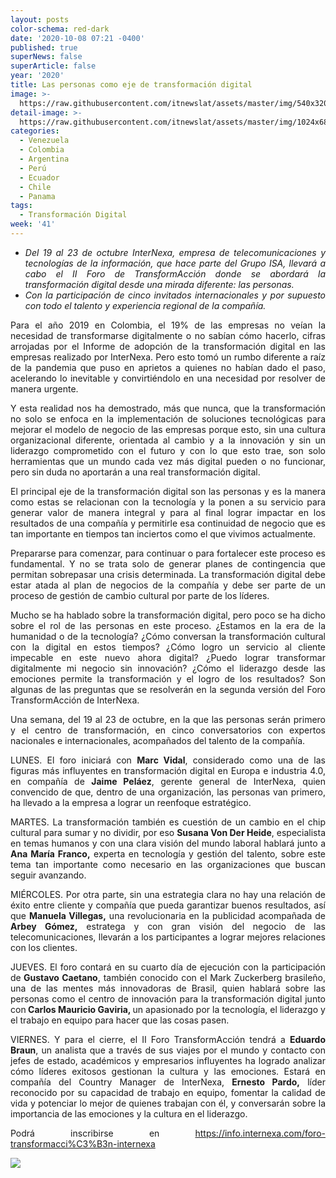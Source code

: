 ```yaml
---
layout: posts
color-schema: red-dark
date: '2020-10-08 07:21 -0400'
published: true
superNews: false
superArticle: false
year: '2020'
title: Las personas como eje de transformación digital
image: >-
  https://raw.githubusercontent.com/itnewslat/assets/master/img/540x320/Foro-Internexa-p.jpg
detail-image: >-
  https://raw.githubusercontent.com/itnewslat/assets/master/img/1024x680/Foro-Internexa-g.jpg
categories:
  - Venezuela
  - Colombia
  - Argentina
  - Perú
  - Ecuador
  - Chile
  - Panama
tags:
  - Transformación Digital
week: '41'
---
```

<ul style="text-align: justify;">
	<li><em>Del 19 al 23 de octubre InterNexa, empresa de telecomunicaciones y tecnologías de la información, que hace parte del Grupo ISA, llevará a cabo el II Foro de TransformAcción donde se abordará la transformación digital desde una mirada diferente: las personas.</em></li>
	<li><em>Con la participación de cinco invitados internacionales y por supuesto con todo el talento y experiencia regional de la compañía. </em></li>
</ul>
<p style="text-align: justify;">Para el año 2019 en Colombia, el 19% de las empresas no veían la necesidad de transformarse digitalmente o no sabían cómo hacerlo, cifras arrojadas por el Informe de adopción de la transformación digital en las empresas realizado por InterNexa. Pero esto tomó un rumbo diferente a raíz de la pandemia que puso en aprietos a quienes no habían dado el paso, acelerando lo inevitable y convirtiéndolo en una necesidad por resolver de manera urgente.</p>
<p style="text-align: justify;">Y esta realidad nos ha demostrado, más que nunca, que la transformación no solo se enfoca en la implementación de soluciones tecnológicas para mejorar el modelo de negocio de las empresas porque esto, sin una cultura organizacional diferente, orientada al cambio y a la innovación y sin un liderazgo comprometido con el futuro y con lo que esto trae, son solo herramientas que un mundo cada vez más digital pueden o no funcionar, pero sin duda no aportarán a una real transformación digital.</p>
<p style="text-align: justify;">El principal eje de la transformación digital son las personas y es la manera como estas se relacionan con la tecnología y la ponen a su servicio para generar valor de manera integral y para al final lograr impactar en los resultados de una compañía y permitirle esa continuidad de negocio que es tan importante en tiempos tan inciertos como el que vivimos actualmente.</p>
<p style="text-align: justify;">Prepararse para comenzar, para continuar o para fortalecer este proceso es fundamental. Y no se trata solo de generar planes de contingencia que permitan sobrepasar una crisis determinada. La transformación digital debe estar atada al plan de negocios de la compañía y debe ser parte de un proceso de gestión de cambio cultural por parte de los líderes.</p>
<p style="text-align: justify;">Mucho se ha hablado sobre la transformación digital, pero poco se ha dicho sobre el rol de las personas en este proceso. ¿Estamos en la era de la humanidad o de la tecnología? ¿Cómo conversan la transformación cultural con la digital en estos tiempos? ¿Cómo logro un servicio al cliente impecable en este nuevo ahora digital? ¿Puedo lograr transformar digitalmente mi negocio sin innovación? ¿Cómo el liderazgo desde las emociones permite la transformación y el logro de los resultados? Son algunas de las preguntas que se resolverán en la segunda versión del Foro TransformAcción de InterNexa.</p>
<p style="text-align: justify;">Una semana, del 19 al 23 de octubre, en la que las personas serán primero y el centro de transformación, en cinco conversatorios con expertos nacionales e internacionales, acompañados del talento de la compañía.</p>
<p style="text-align: justify;">LUNES. El foro iniciará con <strong>Marc Vidal</strong>, considerado como una de las figuras más influyentes en transformación digital en Europa e industria 4.0, en compañía de <strong>Jaime Peláez</strong>, gerente general de InterNexa, quien convencido de que, dentro de una organización, las personas van primero, ha llevado a la empresa a lograr un reenfoque estratégico.</p>
<p style="text-align: justify;">MARTES. La transformación también es cuestión de un cambio en el chip cultural para sumar y no dividir, por eso <strong>Susana Von Der Heide</strong>, especialista en temas humanos y con una clara visión del mundo laboral hablará junto a <strong>Ana María Franco,</strong> experta en tecnología y gestión del talento, sobre este tema tan importante como necesario en las organizaciones que buscan seguir avanzando.</p>
<p style="text-align: justify;">MIÉRCOLES. Por otra parte, sin una estrategia clara no hay una relación de éxito entre cliente y compañía que pueda garantizar buenos resultados, así que <strong>Manuela Villegas,</strong> una revolucionaria en la publicidad acompañada de <strong>Arbey Gómez,</strong> estratega y con gran visión del negocio de las telecomunicaciones, llevarán a los participantes a lograr mejores relaciones con los clientes.</p>
<p style="text-align: justify;">JUEVES. El foro contará en su cuarto día de ejecución con la participación de<strong> Gustavo Caetano</strong>, también conocido con el Mark Zuckerberg brasileño, una de las mentes más innovadoras de Brasil, quien hablará sobre las personas como el centro de innovación para la transformación digital junto con<strong> Carlos Mauricio Gaviria, </strong>un apasionado por la tecnología, el liderazgo y el trabajo en equipo para hacer que las cosas pasen.</p>
<p style="text-align: justify;">VIERNES. Y para el cierre, el II Foro TransformAcción tendrá a <strong>Eduardo Braun</strong>, un analista que a través de sus viajes por el mundo y contacto con jefes de estado, académicos y empresarios influyentes ha logrado analizar cómo líderes exitosos gestionan la cultura y las emociones. Estará en compañía del Country Manager de InterNexa, <strong>Ernesto Pardo,</strong> líder reconocido por su capacidad de trabajo en equipo, fomentar la calidad de vida y potenciar lo mejor de quienes trabajan con él, y conversarán sobre la importancia de las emociones y la cultura en el liderazgo.</p>
<p style="text-align: justify;">Podrá inscribirse en <a href="https://info.internexa.com/foro-transformacci%C3%B3n-internexa">https://info.internexa.com/foro-transformacci%C3%B3n-internexa</a></p>


<img src="https://tracker.metricool.com/c3po.jpg?hash=56f88a41e39ab42c063cc51676587a04"/>